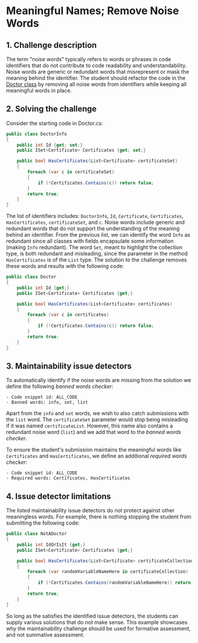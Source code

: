 # Meaningful Names; Remove Noise Words

## 1. Challenge description
The term "noise words" typically refers to words or phrases in code identifiers that do not contribute to code readability and understandability. Noise words are generic or redundant words that misrepresent or mask the meaning behind the identifier. The student should refactor the code in the [Doctor class](https://github.com/Clean-CaDET/challenges/blob/master/Naming/Doctor.cs) by removing all noise words from identifiers while keeping all meaningful words in place.

## 2. Solving the challenge

Consider the starting code in Doctor.cs:
```csharp
public class DoctorInfo
{
    public int Id {get; set;}
    public ISet<Certificate> Certificates {get; set;}

    public bool HasCertificates(List<Certificate> certificateSet)
    {
        foreach (var c in certificateSet)
        {
            if (!Certificates.Contains(c)) return false;
        }
        return true;
    }
}
```
The list of identifiers includes: `DoctorInfo`, `Id`, `Certificate`, `Certificates`, `HasCertificates`, `certificateSet`, and `c`. Noise words include generic and redundant words that do not support the understanding of the meaning behind an identifier. From the previous list, we can identify the word `Info` as redundant since all classes with fields encapsulate some information (making `Info` redundant). The word `Set`, meant to highlight the collection type, is both redundant and misleading, since the parameter in the method `HasCertificates` is of the `List` type. The solution to the challenge removes these words and results with the following code:

```csharp
public class Doctor
{
    public int Id {get;}
    public ISet<Certificate> Certificates {get;}

    public bool HasCertificates(List<Certificate> certificates)
    {
        foreach (var c in certificates)
        {
            if (!Certificates.Contains(c)) return false;
        }
        return true;
    }
}
```

## 3. Maintainability issue detectors
To automatically identify if the noise words are missing from the solution we define the following _banned words checker_:
```
- Code snippet id: ALL_CODE
- Banned words: info, set, list
```
Apart from the `info` and `set` words, we wish to also catch submissions with the `list` word. The `certificateSet` parameter would stop being misleading if it was named `certificateList`. However, this name also contains a redundant noise word (`list`) and we add that word to the _banned words checker_.

To ensure the student's submission maintains the meaningful words like `Certificates` and `HasCertificates`, we define an additional _required words checker_:
```
- Code snippet id: ALL_CODE
- Required words: Certificates, HasCertificates
```

## 4. Issue detector limitations
The listed maintainability issue detectors do not protect against other meaningless words. For example, there is nothing stopping the student from submitting the following code:
```csharp
public class NotADoctor
{
    public int IdOrIsIt {get;}
    public ISet<Certificate> Certificates {get;}

    public bool HasCertificates(List<Certificate> certificateCollection)
    {
        foreach (var randomVariableNameHere in certificateCollection)
        {
            if (!Certificates.Contains(randomVariableNameHere)) return false;
        }
        return true;
    }
}
```
So long as the satisfies the identified issue detectors, the students can supply various solutions that do not make sense. This example showcases why the maintainability challenge should be used for formative assessment, and not summative assessment.
